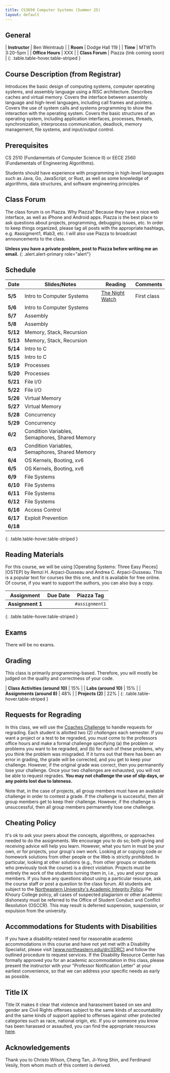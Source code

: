 ```yaml
---
title: CS3650 Computer Systems (Summer 25)
layout: default
---
```


## General
<div class="col-md-5" markdown="1">

| **Instructor**   | Ben Weintraub             |
| **Room**         | Dodge Hall 119            |
| **Time**         | MTWTh 3:20-5pm            |
| **Office Hours** | XXX                       |
| **Class Forum**  | Piazza (link coming soon) |
{: .table.table-hover.table-striped }

</div>

## Course Description (from Registrar)
Introduces the basic design of computing systems, computer operating systems, and assembly language using a RISC architecture. Describes caches and virtual memory. Covers the interface between assembly language and high-level languages, including call frames and pointers. Covers the use of system calls and systems programming to show the interaction with the operating system. Covers the basic structures of an operating system, including application interfaces, processes, threads, synchronization, interprocess communication, deadlock, memory management, file systems, and input/output control.


## Prerequisites
CS 2510 (Fundamentals of Computer Science II) or EECE 2560 (Fundamentals of Engineering Algorithms).

Students should have experience with programming in high-level languages such as Java, Go, JavaScript, or Rust, as well as some knowledge of algorithms, data structures, and software engineering principles.

## Class Forum
The class forum is on Piazza. Why Piazza? Because they have a nice web interface, as well as iPhone and Android apps. Piazza is the best place to ask questions about projects, programming, debugging issues, etc. In order to keep things organized, please tag all posts with the appropriate hashtags, e.g. #assigment1, #lab3, etc. I will also use Piazza to broadcast announcements to the class.

<div class="col-md-7" markdown="1">

**Unless you have a private problem, post to Piazza before writing me an email.**
{: .alert.alert-primary role="alert"}

</div>

## Schedule
<div class="col-md-9" markdown="1">

| **Date** | **Slides/Notes**                               | **Reading**            | **Comments** |
|----------|------------------------------------------------|------------------------|--------------|
| **5/5**  | Intro to Computer Systems                      | [The Night Watch][TNW] | First class  |
| **5/6**  | Intro to Computer Systems                      |                        |              |
| **5/7**  | Assembly                                       |                        |              |
| **5/8**  | Assembly                                       |                        |              |
| **5/12** | Memory, Stack, Recursion                       |                        |              |
| **5/13** | Memory, Stack, Recursion                       |                        |              |
| **5/14** | Intro to C                                     |                        |              |
| **5/15** | Intro to C                                     |                        |              |
| **5/19** | Processes                                      |                        |              |
| **5/20** | Processes                                      |                        |              |
| **5/21** | File I/O                                       |                        |              |
| **5/22** | File I/O                                       |                        |              |
| **5/26** | Virtual Memory                                 |                        |              |
| **5/27** | Virtual Memory                                 |                        |              |
| **5/28** | Concurrency                                    |                        |              |
| **5/29** | Concurrency                                    |                        |              |
| **6/2**  | Condition Variables, Semaphores, Shared Memory |                        |              |
| **6/3**  | Condition Variables, Semaphores, Shared Memory |                        |              |
| **6/4**  | OS Kernels, Booting, xv6                       |                        |              |
| **6/5**  | OS Kernels, Booting, xv6                       |                        |              |
| **6/9**  | File Systems                                   |                        |              |
| **6/10** | File Systems                                   |                        |              |
| **6/11** | File Systems                                   |                        |              |
| **6/12** | File Systems                                   |                        |              |
| **6/16** | Access Control                                 |                        |              |
| **6/17** | Exploit Prevention                             |                        |              |
| **6/18** |                                                |                        |              |
{: .table.table-hover.table-striped }

</div>


<h2>Reading Materials</h2>
For this course, we will be using [Operating Systems: Three Easy Pieces][OSTEP] by Remzi H. Arpaci-Dusseau and Andrea C. Arpaci-Dusseau.
This is a popular text for courses like this one, and it is available for free online.
Of course, if you want to support the authors, you can also buy a copy.

<div class="col-md-5" markdown="1">

| **Assignment**   | **Due Date** | **Piazza Tag** |
|------------------|--------------|----------------|
| **Assignment 1** |              | `#assignment1` |
{: .table.table-hover.table-striped }

</div>

## Exams
There will be no exams.


## Grading
This class is primarily programming-based. Therefore, you will mostly be judged on the
quality and correctness of your code.

<div class="col-md-5" markdown="1">

| **Class Activities (around 10)** | 15% | 
| **Labs (around 10)** | 15% | 
| **Assignments (around 8)** | 48% | 
| **Projects (2)** | 22% | 
{: .table.table-hover.table-striped }

</div>

## Requests for Regrading
In this class, we will use the [Coaches Challenge][CC] to handle requests for regrading. Each student is allotted two (2) *challenges* each semester. If you want a project or
a test to be regraded, you must come to the professors office hours and make a formal challenge specifying (a) the problem or problems you want to be regraded, and (b) for each of these problems, why you think the problem was misgraded. If it turns out that there has been an error in grading, the grade will be corrected, and you get to keep your challenge. However, if the original grade was correct, then you permanently lose your challenge. Once your two challenges are exhausted, you will not be able to request regrades. **You may not challenge the use of slip days, or any points lost due to lateness.**

Note that, in the case of projects, all group members must have an available challenge in order to contest a grade.
If the challenge is successful, then all group members get to keep their challenge. However, if the challenge is
unsuccessful, then all group members permanently lose one challenge.
   <!-- </br></br> -->
<!-- <h2>Late Policy</h2> -->
 <!-- </br></br> -->
<!-- <h2>AI Policy</h2> -->

## Cheating Policy
It's ok to ask your peers about the concepts, algorithms, or approaches needed to do the assignments. We encourage you to do so; both giving and receiving advice will help you learn. However, what you turn in must be your own, or for projects, your group's own work. Looking at or copying code or homework solutions from other people or the Web is strictly prohibited. In particular, looking at other solutions (e.g., from other groups or students who previously took the course) is a direct violation. Projects must be entirely the work of the students turning them in, i.e., you and your group members. If you have any questions about using a particular resource, ask the course staff or post a question to the class forum. All students are subject to the [Northeastern University's Academic Integrity Policy][NUAIP]. Per Khoury College
policy, all cases of suspected plagiarism or other academic dishonesty must be referred to the Office of
Student Conduct and Conflict Resolution (OSCCR). This may result is deferred suspension, suspension, or
expulsion from the university.

## Accommodations for Students with Disabilities
If you have a disability-related need for reasonable academic accommodations in this course and have not yet met
with a Disability Specialist, please visit [www.northeastern.edu/drc][DRC] and
follow the outlined procedure to request services. If the Disability Resource Center has formally approved you for
an academic accommodation in this class, please present the instructor with your "Professor Notification Letter"
at your earliest convenience, so that we can address your specific needs as early as possible.

## Title IX
Title IX makes it clear that violence and harassment based on sex and gender are Civil Rights offenses subject
to the same kinds of accountability and the same kinds of support applied to offenses against other protected
categories such as race, national origin, etc. If you or someone you know has been harassed or assaulted, you
can find the appropriate resources [here][T9].

## Acknowledgements
Thank you to Christo Wilson, Cheng Tan, Ji-Yong Shin, and Ferdinand Vesily, from whom much of this content is derived.


[TNW]: https://www.usenix.org/system/files/1311_05-08_mickens.pdf
[OSTEP]: https://pages.cs.wisc.edu/~remzi/OSTEP/#book-chapters
[A1]: .
[CC]: http://entertainment.howstuffworks.com/nfl-review-rules2.htm
[NUAIP]: http://www.northeastern.edu/osccr/academichonesty.html
[DRC]: www.northeastern.edu/drc
[T9]: http://www.northeastern.edu/oidi/titleix/
